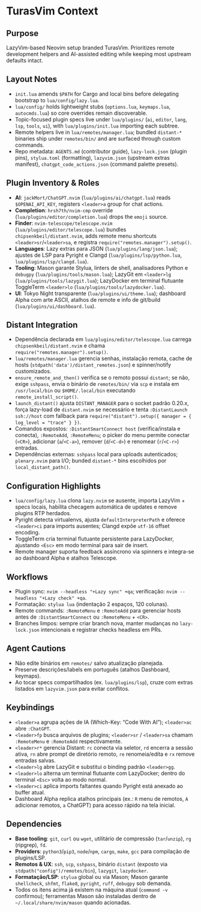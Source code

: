 # TurasVim Context

## Purpose
LazyVim-based Neovim setup branded TurasVim. Prioritizes remote development helpers and AI-assisted editing while keeping most upstream defaults intact.

## Layout Notes
- `init.lua` amends `$PATH` for Cargo and local bins before delegating bootstrap to `lua/config/lazy.lua`.
- `lua/config/` holds lightweight stubs (`options.lua`, `keymaps.lua`, `autocmds.lua`) so core overrides remain discoverable.
- Topic-focused plugin specs live under `lua/plugins/` (`ai`, `editor`, `lang`, `lsp`, `tools`, `ui`), with `lua/plugins/init.lua` importing each subtree.
- Remote helpers live in `lua/remotes/manager.lua`; bundled `distant-*` binaries ship under `remotes/bin/` and are surfaced through custom commands.
- Repo metadata: `AGENTS.md` (contributor guide), `lazy-lock.json` (plugin pins), `stylua.toml` (formatting), `lazyvim.json` (upstream extras manifest), `chatgpt_code_actions.json` (command palette presets).

## Plugin Inventory & Roles
- **AI**: `jackMort/ChatGPT.nvim` (`lua/plugins/ai/chatgpt.lua`) reads `$OPENAI_API_KEY`, registers `<leader>a` group for chat actions.
- **Completion**: `hrsh7th/nvim-cmp` override (`lua/plugins/editor/completion.lua`) drops the `emoji` source.
- **Finder**: `nvim-telescope/telescope.nvim` (`lua/plugins/editor/telescope.lua`) bundles `chipsenkbeil/distant.nvim`, adds remote menu shortcuts `<leader>sr`/`<leader>sa`, e registra `require("remotes.manager").setup()`.
- **Languages**: Lazy extras para JSON (`lua/plugins/lang/json.lua`); ajustes de LSP para Pyright e Clangd (`lua/plugins/lsp/python.lua`, `lua/plugins/lsp/clangd.lua`).
- **Tooling**: Mason garante Stylua, linters de shell, analisadores Python e `debugpy` (`lua/plugins/tools/mason.lua`); LazyGit em `<leader>lg` (`lua/plugins/tools/lazygit.lua`); LazyDocker em terminal flutuante ToggleTerm `<leader>lo` (`lua/plugins/tools/lazydocker.lua`).
- **UI**: Tokyo Night transparente (`lua/plugins/ui/theme.lua`); dashboard Alpha com arte ASCII, atalhos de remote e info de git/build (`lua/plugins/ui/dashboard.lua`).

## Distant Integration
- Dependência declarada em `lua/plugins/editor/telescope.lua` carrega `chipsenkbeil/distant.nvim` e chama `require("remotes.manager").setup()`.
- `lua/remotes/manager.lua` gerencia senhas, instalação remota, cache de hosts (`stdpath('data')/distant_remotes.json`) e spinner/notify customizados.
- `ensure_remote_and_then()` verifica se o remoto possui `distant`; se não, exige `sshpass`, envia o binário de `remotes/bin/` via `scp` e instala em `/usr/local/bin` ou `$HOME/.local/bin` executando `remote_install_script()`.
- `launch_distant()` ajusta `DISTANT_MANAGER` para o socket padrão 0.20.x, força lazy-load de `distant.nvim` se necessário e tenta `:DistantLaunch ssh://host` com fallback para `require("distant").setup({ manager = { log_level = "trace" } })`.
- Comandos expostos: `:DistantSmartConnect host` (verifica/instala e conecta), `:RemoteAdd`, `:RemoteMenu`; o picker do menu permite conectar (`<CR>`), adicionar (`a`/`<C-a>`), remover (`d`/`<C-d>`) e renomear (`r`/`<C-r>`) entradas.
- Dependências externas: `sshpass` local para uploads autenticados; `plenary.nvim` para I/O; bunded `distant-*` bins escolhidos por `local_distant_path()`.

## Configuration Highlights
- `lua/config/lazy.lua` clona `lazy.nvim` se ausente, importa LazyVim + specs locais, habilita checagem automática de updates e remove plugins RTP herdados.
- Pyright detecta virtualenvs, ajusta `defaultInterpreterPath` e oferece `<leader>ci` para imports ausentes; Clangd expõe `utf-16` offset encoding.
- ToggleTerm cria terminal flutuante persistente para LazyDocker, ajustando `<Esc>` em modo terminal para sair de insert.
- Remote manager suporta feedback assíncrono via spinners e integra-se ao dashboard Alpha e atalhos Telescope.

## Workflows
- Plugin sync: `nvim --headless "+Lazy sync" +qa`; verificação: `nvim --headless "+Lazy check" +qa`.
- Formatação: `stylua lua` (indentação 2 espaços, 120 colunas).
- Remote commands: `:RemoteMenu` e `:RemoteAdd` para gerenciar hosts antes de `:DistantSmartConnect` ou `:RemoteMenu` + `<CR>`.
- Branches limpos: sempre criar branch nova, manter mudanças no `lazy-lock.json` intencionais e registrar checks headless em PRs.

## Agent Cautions
- Não edite binários em `remotes/` salvo atualização planejada.
- Preserve descrições/labels em português (atalhos Dashboard, keymaps).
- Ao tocar specs compartilhados (ex. `lua/plugins/lsp`), cruze com extras listados em `lazyvim.json` para evitar conflitos.

## Keybindings
- `<leader>a` agrupa ações de IA (Which-Key: “Code With AI”); `<leader>ac` abre `:ChatGPT`.
- `<leader>fp` busca arquivos de plugins; `<leader>sr` / `<leader>sa` chamam `:RemoteMenu` e `:RemoteAdd` respectivamente.
- `<leader>r*` gerencia Distant: `rc` conecta via seletor, `rd` encerra a sessão ativa, `rn` abre prompt de diretório remoto, `re` renomeia/edita e `rx` remove entradas salvas.
- `<leader>lg` abre LazyGit e substitui o binding padrão `<leader>gg`.
- `<leader>lo` alterna um terminal flutuante com LazyDocker; dentro do terminal `<Esc>` volta ao modo normal.
- `<leader>ci` aplica imports faltantes quando Pyright está anexado ao buffer atual.
- Dashboard Alpha replica atalhos principais (ex.: `R` menu de remotos, `A` adicionar remotos, `a` ChatGPT) para acesso rápido na tela inicial.

## Dependencies
- **Base tooling**: `git`, `curl` ou `wget`, utilitário de compressão (`tar`/`unzip`), `rg` (ripgrep), `fd`.
- **Providers**: `python3`/`pip3`, `node`/`npm`, `cargo`, `make`, `gcc` para compilação de plugins/LSP.
- **Remotos & UX**: `ssh`, `scp`, `sshpass`, binário `distant` (exposto via `stdpath("config")/remotes/bin`), `lazygit`, `lazydocker`.
- **Formatação/LSP**: `stylua` global ou via Mason; Mason garante `shellcheck`, `shfmt`, `flake8`, `pyright`, `ruff`, `debugpy` sob demanda.
- Todos os itens acima já existem na máquina atual (`command -v` confirmou); ferramentas Mason são instaladas dentro de `~/.local/share/nvim/mason` quando acionadas.
